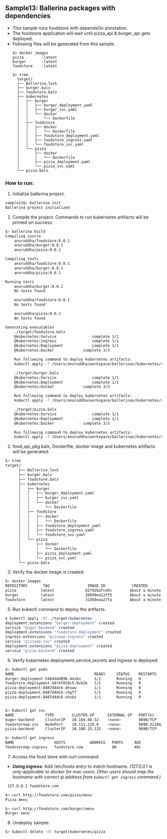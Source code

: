 ## Sample13: Ballerina packages with dependencies

- This sample runs foodstore with dependsOn annotation.   
- The foodstore application will wait until pizza_api & burger_api gets deployed.
- Following files will be generated from this sample.
    ``` 
    $> docker images
    pizza        :latest 
    burger       :latest 
    foodstore    :latest
    
    $> tree
      target/
      ├── Ballerina.lock
      ├── burger.balx
      ├── foodstore.balx
      ├── kubernetes
      │   ├── burger
      │   │   ├── burger_deployment.yaml
      │   │   ├── burger_svc.yaml
      │   │   └── docker
      │   │       └── Dockerfile
      │   ├── foodstore
      │   │   ├── docker
      │   │   │   └── Dockerfile
      │   │   ├── foodstore_deployment.yaml
      │   │   ├── foodstore_ingress.yaml
      │   │   └── foodstore_svc.yaml
      │   └── pizza
      │       ├── docker
      │       │   └── Dockerfile
      │       ├── pizza_deployment.yaml
      │       └── pizza_svc.yaml
      └── pizza.balx
  
    ```
### How to run:

1. Initialize ballerina project.
```bash
sample13$> ballerina init
Ballerina project initialized
```

1. Compile the project. Commands to run kubernetes artifacts will be printed on success:
```bash
$> ballerina build 
Compiling source
    anuruddha/foodstore:0.0.1
    anuruddha/burger:0.0.1
    anuruddha/pizza:0.0.1

Compiling tests
    anuruddha/foodstore:0.0.1
    anuruddha/burger:0.0.1
    anuruddha/pizza:0.0.1

Running tests
    anuruddha/burger:0.0.1
	No tests found

    anuruddha/foodstore:0.0.1
	No tests found

    anuruddha/pizza:0.0.1
	No tests found

Generating executables
    ./target/foodstore.balx
	@kubernetes:Service 			 - complete 1/1
	@kubernetes:Ingress 			 - complete 1/1
	@kubernetes:Deployment 			 - complete 1/1
	@kubernetes:Docker 			 - complete 3/3

	Run following command to deploy kubernetes artifacts:
	kubectl apply -f /Users/anuruddha/workspace/ballerinax/kubernetes/samples/sample14/target/kubernetes/foodstore

    ./target/burger.balx
	@kubernetes:Service 			 - complete 1/1
	@kubernetes:Deployment 			 - complete 1/1
	@kubernetes:Docker 			 - complete 3/3

	Run following command to deploy kubernetes artifacts:
	kubectl apply -f /Users/anuruddha/workspace/ballerinax/kubernetes/samples/sample14/target/kubernetes/burger

    ./target/pizza.balx
	@kubernetes:Service 			 - complete 1/1
	@kubernetes:Deployment 			 - complete 1/1
	@kubernetes:Docker 			 - complete 3/3

	Run following command to deploy kubernetes artifacts:
	kubectl apply -f /Users/anuruddha/workspace/ballerinax/kubernetes/samples/sample14/target/kubernetes/pizza
```

2. food_api_pkg.balx, Dockerfile, docker image and kubernetes artifacts will be generated: 
```bash
$> tree
target/
      ├── Ballerina.lock
      ├── burger.balx
      ├── foodstore.balx
      ├── kubernetes
      │   ├── burger
      │   │   ├── burger_deployment.yaml
      │   │   ├── burger_svc.yaml
      │   │   └── docker
      │   │       └── Dockerfile
      │   ├── foodstore
      │   │   ├── docker
      │   │   │   └── Dockerfile
      │   │   ├── foodstore_deployment.yaml
      │   │   ├── foodstore_ingress.yaml
      │   │   └── foodstore_svc.yaml
      │   └── pizza
      │       ├── docker
      │       │   └── Dockerfile
      │       ├── pizza_deployment.yaml
      │       └── pizza_svc.yaml
      └── pizza.balx
```

3. Verify the docker image is created:
```bash
$> docker images
REPOSITORY       TAG                 IMAGE ID            CREATED             SIZE
pizza           latest              62792bafcd4c        About a minute ago   127MB
burger          latest              20099ea12ff5        About a minute ago   127MB
foodstore       latest              31d58eaa27fa        About a minute ago   127MB
```

5. Run kubectl command to deploy the artifacts.
```bash
$ kubectl apply -Rf ./target/kubernetes
deployment.extensions "burger-deployment" created
service "buger-backend" created
deployment.extensions "foodstore-deployment" created
ingress.extensions "pizzaep-ingress" created
service "pizzaep-svc" created
deployment.extensions "pizza-deployment" created
service "pizza-backend" created
```

6. Verify kubernetes deployment,service,secrets and ingress is deployed:
```bash
$> kubectl get pods
NAME                                    READY     STATUS    RESTARTS   AGE
burger-deployment-5464d4d896-44xbn      1/1       Running   0          2m
foodstore-deployment-5674f659c5-8vk2k   1/1       Running   0          2m
pizza-deployment-8487d4dc6-4hsww        1/1       Running   0          2m
pizza-deployment-8487d4dc6-ckgf7        1/1       Running   0          2m
pizza-deployment-8487d4dc6-vhsbz        1/1       Running   0          2m


$> kubectl get svc
NAME              TYPE        CLUSTER-IP      EXTERNAL-IP   PORT(S)          AGE
buger-backend     ClusterIP   10.104.40.52    <none>        9090/TCP         22s
foodstoreep-svc   NodePort    10.111.120.8    <none>        9090:31184/TCP   22s
pizza-backend     ClusterIP   10.108.25.125   <none>        9090/TCP         22s

$> kubectl get ingress
NAME                  HOSTS           ADDRESS   PORTS     AGE
foodstoreep-ingress   foodstore.com             80        40s
```

7. Access the food store with curl command:

- **Using ingress:**
Add /etc/hosts entry to match hostname. 
_(127.0.0.1 is only applicable to docker for mac users. Other users should map the hostname with correct ip address 
from `kubectl get ingress` command.)_
```bash
 127.0.0.1 foodstore.com
```
```bash
$> curl http://foodstore.com/pizza/menu
Pizza menu

$> curl http://foodstore.com/burger/menu
Burger menu
```

8. Undeploy sample:
```bash
$> kubectl delete -Rf target/kubernetes/pizza
```
